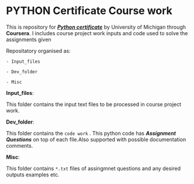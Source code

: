 # PYTHON Certificate Course work

This is repository for [***Python certificate***](https://www.coursera.org/account/accomplishments/records/z3mQrFPhjdMMAc6d) by University of Michigan through  **Coursera**. I includes course project work inputs and code used to solve the assignments given

Repositatory organised as:

    - Input_files

    - Dev_folder

    - Misc


**Input_files**:

This folder contains the input text files to be processed in course project work.

**Dev_folder**:

This folder contains the `code work` . This python code has ***Assignment Questions*** on top of each file.Also supported with possible documentation comments.

**Misc**:

This folder contains `*.txt` files of assingmnet questions and any desired outputs examples etc.





